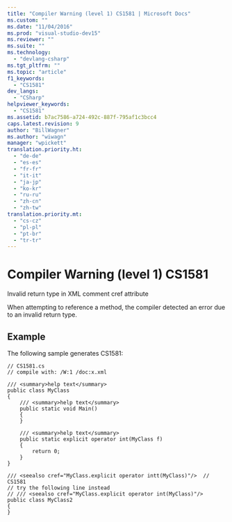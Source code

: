 ```yaml
---
title: "Compiler Warning (level 1) CS1581 | Microsoft Docs"
ms.custom: ""
ms.date: "11/04/2016"
ms.prod: "visual-studio-dev15"
ms.reviewer: ""
ms.suite: ""
ms.technology: 
  - "devlang-csharp"
ms.tgt_pltfrm: ""
ms.topic: "article"
f1_keywords: 
  - "CS1581"
dev_langs: 
  - "CSharp"
helpviewer_keywords: 
  - "CS1581"
ms.assetid: b7ac7586-a724-492c-887f-795af1c3bcc4
caps.latest.revision: 9
author: "BillWagner"
ms.author: "wiwagn"
manager: "wpickett"
translation.priority.ht: 
  - "de-de"
  - "es-es"
  - "fr-fr"
  - "it-it"
  - "ja-jp"
  - "ko-kr"
  - "ru-ru"
  - "zh-cn"
  - "zh-tw"
translation.priority.mt: 
  - "cs-cz"
  - "pl-pl"
  - "pt-br"
  - "tr-tr"
---
```

# Compiler Warning (level 1) CS1581
Invalid return type in XML comment cref attribute  
  
 When attempting to reference a method, the compiler detected an error due to an invalid return type.  
  
## Example  
 The following sample generates CS1581:  
  
```  
// CS1581.cs  
// compile with: /W:1 /doc:x.xml  
  
/// <summary>help text</summary>  
public class MyClass  
{  
    /// <summary>help text</summary>  
    public static void Main()  
    {  
    }  
  
    /// <summary>help text</summary>  
    public static explicit operator int(MyClass f)  
    {  
        return 0;  
    }  
}  
  
/// <seealso cref="MyClass.explicit operator intt(MyClass)"/>  // CS1581  
// try the following line instead  
// /// <seealso cref="MyClass.explicit operator int(MyClass)"/>  
public class MyClass2  
{  
}  
```
